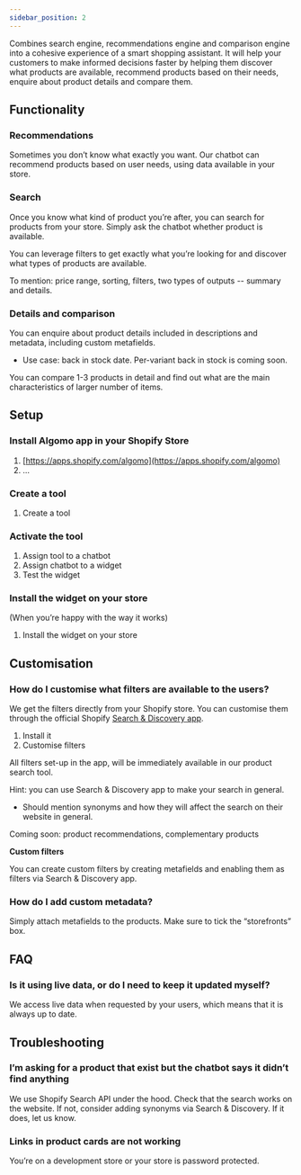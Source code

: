 ```yaml
---
sidebar_position: 2
---
```


Combines search engine, recommendations engine and comparison engine into a cohesive experience of a smart shopping assistant. It will help your customers to make informed decisions faster by helping them discover what products are available, recommend products based on their needs, enquire about product details and compare them.

## Functionality

### Recommendations

Sometimes you don’t know what exactly you want. Our chatbot can recommend products based on user needs, using data available in your store.

### Search

Once you know what kind of product you’re after, you can search for products from your store. Simply ask the chatbot whether product is available.

You can leverage filters to get exactly what you’re looking for and discover what types of products are available.

To mention: price range, sorting, filters, two types of outputs -- summary and details.

### Details and comparison

You can enquire about product details included in descriptions and metadata, including custom metafields.

- Use case: back in stock date. Per-variant back in stock is coming soon.

You can compare 1-3 products in detail and find out what are the main characteristics of larger number of items.

## Setup

### Install Algomo app in your Shopify Store

1. [https://apps.shopify.com/algomo](https://apps.shopify.com/algomo)
2. …

### Create a tool

1. Create a tool

### Activate the tool

1. Assign tool to a chatbot
2. Assign chatbot to a widget
3. Test the widget

### Install the widget on your store

(When you’re happy with the way it works)

1. Install the widget on your store

## Customisation

### How do I customise what filters are available to the users?

We get the filters directly from your Shopify store. You can customise them through the official Shopify [Search & Discovery app](https://apps.shopify.com/search-and-discovery).

1. Install it
2. Customise filters

All filters set-up in the app, will be immediately available in our product search tool.

Hint: you can use Search & Discovery app to make your search in general.

- Should mention synonyms and how they will affect the search on their website in general.

Coming soon: product recommendations, complementary products

**Custom filters**

You can create custom filters by creating metafields and enabling them as filters via Search & Discovery app.

### How do I add custom metadata?

Simply attach metafields to the products. Make sure to tick the “storefronts” box.

## FAQ

### Is it using live data, or do I need to keep it updated myself?

We access live data when requested by your users, which means that it is always up to date.

## Troubleshooting

### I’m asking for a product that exist but the chatbot says it didn’t find anything

We use Shopify Search API under the hood. Check that the search works on the website. If not, consider adding synonyms via Search & Discovery. If it does, let us know.

### Links in product cards are not working

You’re on a development store or your store is password protected.
